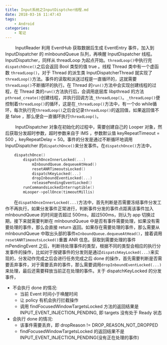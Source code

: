 ```yaml
---
title: Input系统之InputDisptcher线程.md
date: 2018-03-16 11:47:43
tags:
	- Android
categories:
	- 笔记
---
```


&emsp;&emsp; InputReader 利用 EventHub 获取数据后生成 EventEntry 事件，加入到 InputDispatcher 的 mInboundQueue 队列，再唤醒 InputDispatcher 线程。InputDispatcher，同样从 threadLoop 为起点开始。`threadLoop()`中执行完`dispatchOnce()`之后会返回 Bool 类型的值 true 。线程 Thread 类中有一个虚函数 `threadLoop()`，对于 Thread 的派生类 InputDispatcherThread 就实现了`threadLoop()`方法。事件的读取和派送过程是一直循环的，这就需要`threadLoop()`不断循环的执行。在 Thread 的`run()`方法中会实现创建线程的过程，在 Thread 类的`run()`方法执行后，会调用底层库 libpthread 的方法`pthread_create()`创建线程，并执行回调方法`_threadLoop()`。`_threadLoop()`便控制着`threadLoop()`的循环，这是在`_threadLoop()`方法中，有一个do while循环，每次执行完`threadLoop()`之后会记录`threadLoop()`的返回值，如果返回值不是 false ，那么便会一直循环执行`threadLoop()`。

&emsp;&emsp; InputDispatcher 对象在初始化的过程中，需要创建自己的 Looper 对象，然后获取分发超时参数，超时参数来自于 IMS ，参数默认值 keyRepeatTimeout = 500 ，keyRepeatDelay = 50。事件的分发是通过不断循环地调用 InputDispatcher 的`dispatchOnce()`来分发事件。在`dispatchOnce()`方法中，

``` cpp
	dispatchOnce()
		dispatchOnceInnerLocked(...)
			mInboundQueue.dequeueAtHead()
			resetANRTimeoutsLocked()
			dispatchKeyLocked(...)
			dropInboundEventLocked(...)
			releasePendingEventLocked()
		runCommandsLockedInterruptible()
		mLooper->pollOnce(timeoutMillis)
```

&emsp;&emsp;在`dispathOnceInnerLocked(...)`方法中，首先判断是否需要冻结事件分发工作不再执行，如果分发事件正常进行，判断事件分发的事件点距离该事件加入 mInboundQueue 的时间是否超过 500ms，超过500ms，则认为 app 切换过期，接下来就需要判断在 mInboundQueue 中是否有事件需要处理，如果没有需要处理的事件，那么会直接 return 返回。如果存在需要处理的事件，那么需要从 mInboundQueue 中取出头部的事件`mInboundQueue.dequeueAtHead()`，接着调用`resetANRTimeoutsLocked()`重置 ANR 信息。获取到需要处理的事件 mPendingEvent 之后，判断待处理事件的类型，根据不同的类型会相应的执行分发事件的操作，比如对于按键事件的分发则是通过`dispatchKeyLocked(...)`来实现的，分发动作完成之后会进行任务完成之后 done 的操作，首先需要判断是否需要丢弃事件，对于需要丢弃的事件，那么需要调用`dropInboundEventLocked(...)`来处理，最后还需要释放当前正在处理的事件。关于 dispatchKeyLocked 的分发事件，

* 不会执行 done 的情况:
	* 当前 Event 时间小于唤醒时间
	* 让 policy 有机会执行拦截操作
	* 调用 findFocusedWindowTargetsLocked 方法的返回结果是 INPUT_EVENT_INJECTION_PENDING, 即 targets 没有处于 Ready 状态
* 会执行 done 的情况:
	* 该事件需要丢弃，即 dropReason != DROP_REASON_NOT_DROPPED
	* findFocusedWindowTargetsLocked 的返回结果不是 INPUT_EVENT_INJECTION_PENDING(没有正在处理的事件)

